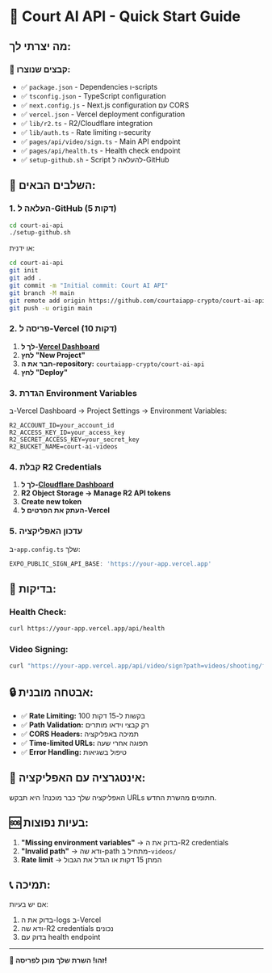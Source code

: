 # 🚀 Court AI API - Quick Start Guide

## מה יצרתי לך:

### 📁 **קבצים שנוצרו:**
- ✅ `package.json` - Dependencies ו-scripts
- ✅ `tsconfig.json` - TypeScript configuration  
- ✅ `next.config.js` - Next.js configuration עם CORS
- ✅ `vercel.json` - Vercel deployment configuration
- ✅ `lib/r2.ts` - R2/Cloudflare integration
- ✅ `lib/auth.ts` - Rate limiting ו-security
- ✅ `pages/api/video/sign.ts` - Main API endpoint
- ✅ `pages/api/health.ts` - Health check endpoint
- ✅ `setup-github.sh` - Script להעלאה ל-GitHub

## 🎯 **השלבים הבאים:**

### **1. העלאה ל-GitHub (5 דקות)**

```bash
cd court-ai-api
./setup-github.sh
```

או ידנית:
```bash
cd court-ai-api
git init
git add .
git commit -m "Initial commit: Court AI API"
git branch -M main
git remote add origin https://github.com/courtaiapp-crypto/court-ai-api.git
git push -u origin main
```

### **2. פריסה ל-Vercel (10 דקות)**

1. **לך ל-[Vercel Dashboard](https://vercel.com/dashboard)**
2. **לחץ "New Project"**
3. **חבר את ה-repository:** `courtaiapp-crypto/court-ai-api`
4. **לחץ "Deploy"**

### **3. הגדרת Environment Variables**

ב-Vercel Dashboard → Project Settings → Environment Variables:

```env
R2_ACCOUNT_ID=your_account_id
R2_ACCESS_KEY_ID=your_access_key
R2_SECRET_ACCESS_KEY=your_secret_key
R2_BUCKET_NAME=court-ai-videos
```

### **4. קבלת R2 Credentials**

1. **לך ל-[Cloudflare Dashboard](https://dash.cloudflare.com)**
2. **R2 Object Storage → Manage R2 API tokens**
3. **Create new token**
4. **העתק את הפרטים ל-Vercel**

### **5. עדכון האפליקציה**

ב-`app.config.ts` שלך:
```typescript
EXPO_PUBLIC_SIGN_API_BASE: 'https://your-app.vercel.app'
```

## 🧪 **בדיקות:**

### **Health Check:**
```bash
curl https://your-app.vercel.app/api/health
```

### **Video Signing:**
```bash
curl "https://your-app.vercel.app/api/video/sign?path=videos/shooting/form-shooting.mp4"
```

## 🔒 **אבטחה מובנית:**

- ✅ **Rate Limiting:** 100 בקשות ל-15 דקות
- ✅ **Path Validation:** רק קבצי וידאו מותרים
- ✅ **CORS Headers:** תמיכה באפליקציה
- ✅ **Time-limited URLs:** תפוגה אחרי שעה
- ✅ **Error Handling:** טיפול בשגיאות

## 📱 **אינטגרציה עם האפליקציה:**

האפליקציה שלך כבר מוכנה! היא תבקש URLs חתומים מהשרת החדש.

## 🆘 **בעיות נפוצות:**

1. **"Missing environment variables"** → בדוק את ה-R2 credentials
2. **"Invalid path"** → ודא שה-path מתחיל ב-`videos/`
3. **Rate limit** → המתן 15 דקות או הגדל את הגבול

## 📞 **תמיכה:**

אם יש בעיות:
1. בדוק את ה-logs ב-Vercel
2. ודא שה-R2 credentials נכונים
3. בדוק עם health endpoint

---

**🎉 זהו! השרת שלך מוכן לפריסה!**
